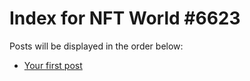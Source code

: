 # Index for NFT World #6623
Posts will be displayed in the order below:

- [Your first post](./001-first.md)

